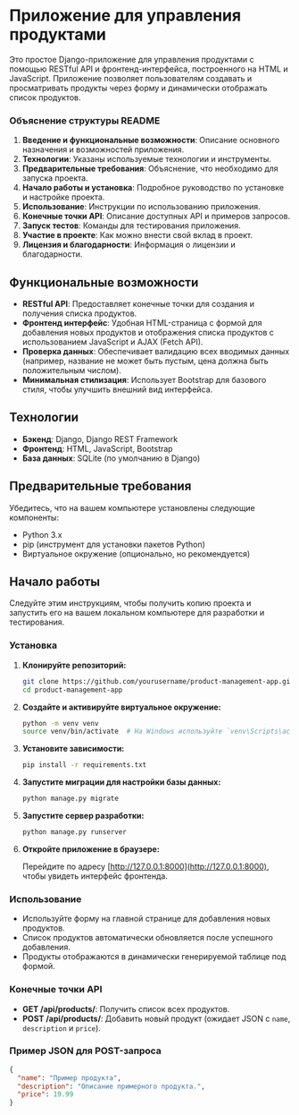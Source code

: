 # Приложение для управления продуктами

Это простое Django-приложение для управления продуктами с помощью RESTful API и фронтенд-интерфейса, построенного на HTML и JavaScript. Приложение позволяет пользователям создавать и просматривать продукты через форму и динамически отображать список продуктов.



### Объяснение структуры README

1. **Введение и функциональные возможности**: Описание основного назначения и возможностей приложения.
2. **Технологии**: Указаны используемые технологии и инструменты.
3. **Предварительные требования**: Объяснение, что необходимо для запуска проекта.
4. **Начало работы и установка**: Подробное руководство по установке и настройке проекта.
5. **Использование**: Инструкции по использованию приложения.
6. **Конечные точки API**: Описание доступных API и примеров запросов.
7. **Запуск тестов**: Команды для тестирования приложения.
8. **Участие в проекте**: Как можно внести свой вклад в проект.
9. **Лицензия и благодарности**: Информация о лицензии и благодарности. 

## Функциональные возможности

- **RESTful API**: Предоставляет конечные точки для создания и получения списка продуктов.
- **Фронтенд интерфейс**: Удобная HTML-страница с формой для добавления новых продуктов и отображения списка продуктов с использованием JavaScript и AJAX (Fetch API).
- **Проверка данных**: Обеспечивает валидацию всех вводимых данных (например, название не может быть пустым, цена должна быть положительным числом).
- **Минимальная стилизация**: Использует Bootstrap для базового стиля, чтобы улучшить внешний вид интерфейса.

## Технологии

- **Бэкенд**: Django, Django REST Framework
- **Фронтенд**: HTML, JavaScript, Bootstrap
- **База данных**: SQLite (по умолчанию в Django)

## Предварительные требования

Убедитесь, что на вашем компьютере установлены следующие компоненты:

- Python 3.x
- pip (инструмент для установки пакетов Python)
- Виртуальное окружение (опционально, но рекомендуется)

## Начало работы

Следуйте этим инструкциям, чтобы получить копию проекта и запустить его на вашем локальном компьютере для разработки и тестирования.

### Установка

1. **Клонируйте репозиторий:**

    ```bash
    git clone https://github.com/yourusername/product-management-app.git
    cd product-management-app
    ```

2. **Создайте и активируйте виртуальное окружение:**

    ```bash
    python -m venv venv
    source venv/bin/activate  # На Windows используйте `venv\Scripts\activate`
    ```

3. **Установите зависимости:**

    ```bash
    pip install -r requirements.txt
    ```

4. **Запустите миграции для настройки базы данных:**

    ```bash
    python manage.py migrate
    ```

5. **Запустите сервер разработки:**

    ```bash
    python manage.py runserver
    ```

6. **Откройте приложение в браузере:**

    Перейдите по адресу [http://127.0.0.1:8000](http://127.0.0.1:8000), чтобы увидеть интерфейс фронтенда.

### Использование

- Используйте форму на главной странице для добавления новых продуктов.
- Список продуктов автоматически обновляется после успешного добавления.
- Продукты отображаются в динамически генерируемой таблице под формой.

### Конечные точки API

- **GET /api/products/**: Получить список всех продуктов.
- **POST /api/products/**: Добавить новый продукт (ожидает JSON с `name`, `description` и `price`).

### Пример JSON для POST-запроса

```json
{
  "name": "Пример продукта",
  "description": "Описание примерного продукта.",
  "price": 19.99
}
